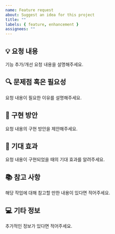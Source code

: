 ```yaml
---
name: Feature request
about: Suggest an idea for this project
title: ""
labels: { feature, enhancement }
assignees: ""
---
```


## 💡 요청 내용

기능 추가/개선 요청 내용을 설명해주세요.

## 🔍 문제점 혹은 필요성

요청 내용이 필요한 이유를 설명해주세요.

## 🚀 구현 방안

요청 내용의 구현 방안을 제안해주세요.

## 🎉 기대 효과

요청 내용이 구현되었을 때의 기대 효과를 알려주세요.

## 📚 참고 사항

해당 작업에 대해 참고할 만한 내용이 있다면 적어주세요.

## 💻 기타 정보

추가적인 정보가 있다면 적어주세요.
